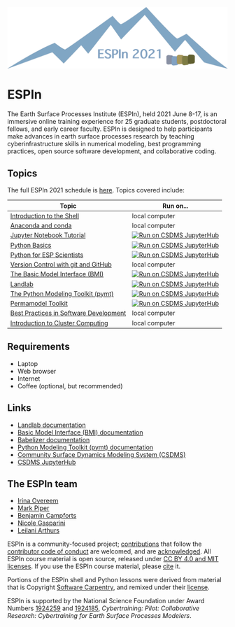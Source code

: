 ![ESPIn logo](./media/logo.png)

# ESPIn

The Earth Surface Processes Institute (ESPIn),
held 2021 June 8-17,
is an immersive online training experience
for 25 graduate students, postdoctoral fellows, and early career faculty.
ESPIn is designed to help participants make advances
in earth surface processes research
by teaching cyberinfrastructure skills in numerical modeling,
best programming practices, open source software development,
and collaborative coding.


## Topics

The full ESPIn 2021 schedule is [here][espin-schedule].
Topics covered include:

| Topic | Run on...
| ----- | ---------
| [Introduction to the Shell][shell] | local computer
| [Anaconda and conda][conda] | local computer
| [Jupyter Notebook Tutorial][notebook] | [![Run on CSDMS JupyterHub][badge]][gp-notebook]
| [Python Basics][python] | [![Run on CSDMS JupyterHub][badge]][gp-python]
| [Python for ESP Scientists][python] | [![Run on CSDMS JupyterHub][badge]][gp-python]
| [Version Control with git and GitHub][git] | local computer
| [The Basic Model Interface (BMI)][bmi] | [![Run on CSDMS JupyterHub][badge]][gp-bmi]
| [Landlab][landlab] | [![Run on CSDMS JupyterHub][badge]][gp-landlab]
| [The Python Modeling Toolkit (pymt)][pymt] | [![Run on CSDMS JupyterHub][badge]][gp-pymt]
| [Permamodel Toolkit][permamodel] | [![Run on CSDMS JupyterHub][badge]][gp-permamodel]
| [Best Practices in Software Development][best-practices] | local computer
| [Introduction to Cluster Computing][hpc] | local computer


## Requirements

* Laptop
* Web browser
* Internet
* Coffee (optional, but recommended)


## Links

* [Landlab documentation](https://landlab.readthedocs.io)
* [Basic Model Interface (BMI) documentation](https://bmi.readthedocs.io)
* [Babelizer documentation](https://babelizer.readthedocs.io)
* [Python Modeling Toolkit (pymt) documentation](https://pymt.readthedocs.io)
* [Community Surface Dynamics Modeling System (CSDMS)](https://csdms.colorado.edu)
* [CSDMS JupyterHub](https://csdms.rc.colorado.edu)


## The ESPIn team

* [Irina Overeem](https://www.colorado.edu/geologicalsciences/irina-overeem)
* [Mark Piper](https://instaar.colorado.edu/people/mark-piper/)
* [Benjamin Campforts](https://instaar.colorado.edu/people/benjamin-campforts/)
* [Nicole Gasparini](https://sse.tulane.edu/eens/faculty/gasparini)
* [Leilani Arthurs](https://www.colorado.edu/geologicalsciences/leilani-arthurs)


ESPIn is a community-focused project;
[contributions](./CONTRIBUTING.rst) that follow
the [contributor code of conduct](./CODE-OF-CONDUCT.rst) are welcomed,
and are [acknowledged](./AUTHORS.rst).
All ESPIn course material is open source,
released under [CC BY 4.0 and MIT licenses](./LICENSE.md).
If you use the ESPIn course material,
please [cite](./CITATION.cff) it.

Portions of the ESPIn shell and Python lessons were derived
from material that is Copyright
[Software Carpentry](http://software-carpentry.org),
and remixed under their [license][swc-license].

ESPIn is supported by the National Science Foundation
under Award Numbers
[1924259](https://www.nsf.gov/awardsearch/showAward?AWD_ID=1924259) and
[1924185](https://www.nsf.gov/awardsearch/showAward?AWD_ID=1924185),
*Cybertraining: Pilot: Collaborative Research:
Cybertraining for Earth Surface Processes Modelers*.


<!-- Links -->

[espin-schedule]: https://docs.google.com/document/d/1fZYIEzfK_MhxnowbXiAVkQG7mUOkwQXaHbUTYAZPuLU/edit?usp=sharing
[badge]: https://img.shields.io/badge/CSDMS-JupyterHub-orange.svg
[shell]: ./lessons/shell/index.md
[conda]: ./lessons/conda/index.md
[notebook]: ./lessons/jupyter/general_jupyter_notebook_tutorial.ipynb
[gp-notebook]: https://csdms.rc.colorado.edu/hub/user-redirect/git-pull?repo=https%3A%2F%2Fgithub.com%2Fcsdms%2Fespin&urlpath=tree%2Fespin%2Flessons%2Fjupyter%2Findex.ipynb&branch=main
[python]: ./lessons/python/index.ipynb
[gp-python]: https://csdms.rc.colorado.edu/hub/user-redirect/git-pull?repo=https%3A%2F%2Fgithub.com%2Fcsdms%2Fespin&urlpath=tree%2Fespin%2Flessons%2Fpython%2Findex.ipynb&branch=main
[git]: ./lessons/git/index.md
[bmi]: ./lessons/bmi/index.ipynb
[gp-bmi]: https://csdms.rc.colorado.edu/hub/user-redirect/git-pull?repo=https%3A%2F%2Fgithub.com%2Fcsdms%2Fespin&urlpath=tree%2Fespin%2Flessons%2Fbmi%2Findex.ipynb&branch=main
[landlab]: ./lessons/landlab/index.ipynb
[gp-landlab]: https://csdms.rc.colorado.edu/hub/user-redirect/git-pull?repo=https%3A%2F%2Fgithub.com%2Fcsdms%2Fespin&urlpath=tree%2Fespin%2Flessons%2Flandlab%2Findex.ipynb&branch=main
[pymt]: ./lessons/pymt/index.ipynb
[gp-pymt]: https://csdms.rc.colorado.edu/hub/user-redirect/git-pull?repo=https%3A%2F%2Fgithub.com%2Fcsdms%2Fespin&urlpath=tree%2Fespin%2Flessons%2Fpymt%2Findex.ipynb&branch=main
[permamodel]: ./lessons/permamodel
[gp-permamodel]: https://csdms.rc.colorado.edu/hub/user-redirect/git-pull?repo=https%3A%2F%2Fgithub.com%2Fcsdms%2Fespin&urlpath=tree%2Fespin%2Flessons%2Fpermamodel&branch=main
[best-practices]: ./lessons/best-practices/index.md
[hpc]: ./lessons/hpc/index.md
[swc-license]: https://github.com/swcarpentry/python-novice-inflammation/blob/gh-pages/LICENSE.md
